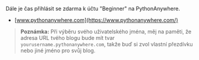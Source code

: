 Dále je čas přihlásit se zdarma k účtu "Beginner" na PythonAnywhere.

  * [www.pythonanywhere.com](https://www.pythonanywhere.com/)

> **Poznámka:** Při výběru svého uživatelského jména, měj na paměti, že adresa URL tvého blogu bude mít tvar `yourusername.pythonanywhere.com`, takže buď si zvol vlastní přezdívku nebo jiné jméno pro svůj blog.